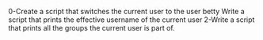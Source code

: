 0-Create a script that switches the current user to the user betty
Write a script that prints the effective username of the current user
2-Write a script that prints all the groups the current user is part of.
